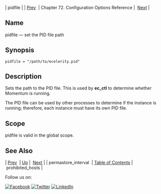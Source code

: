 | pidfile |
| [Prev](conf.ref.permastore_interval.php)  | Chapter 72. Configuration Options Reference |  [Next](conf.ref.prohibited_hosts.php) |

<a name="conf.ref.pidfile"></a>
## Name

pidfile — set the PID file path

## Synopsis

`pidfile = "/path/to/ecelerity.pid"`

<a name="idp25877936"></a>
## Description

Sets the path to the PID file. This is used by **ec_ctl** to determine whether Momentum is running.

The PID file can be used by other processes to determine if the instance is running; therefore, each instance must have its own PID file.

<a name="idp25880848"></a>
## Scope

pidfile is valid in the global scope.

<a name="idp25882672"></a>
## See Also

| [Prev](conf.ref.permastore_interval.php)  | [Up](config.options.ref.php) |  [Next](conf.ref.prohibited_hosts.php) |
| permastore_interval  | [Table of Contents](index.php) |  prohibited_hosts |

Follow us on:

[![Facebook](https://support.messagesystems.com/images/icon-facebook.png)](http://www.facebook.com/messagesystems) [![Twitter](https://support.messagesystems.com/images/icon-twitter.png)](http://twitter.com/#!/MessageSystems) [![LinkedIn](https://support.messagesystems.com/images/icon-linkedin.png)](http://www.linkedin.com/company/message-systems)